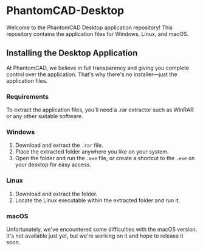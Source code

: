 
# PhantomCAD-Desktop

Welcome to the PhantomCAD Desktop application repository! This repository contains the application files for Windows, Linux, and macOS.

## Installing the Desktop Application

At PhantomCAD, we believe in full transparency and giving you complete control over the application. That's why there's no installer—just the application files.

### Requirements

To extract the application files, you'll need a .rar extractor such as WinRAR or any other suitable software.

### Windows

1. Download and extract the `.rar` file.
2. Place the extracted folder anywhere you like on your system.
3. Open the folder and run the `.exe` file, or create a shortcut to the `.exe` on your desktop for easy access.

### Linux

1. Download and extract the folder.
2. Locate the Linux executable within the extracted folder and run it.

### macOS

Unfortunately, we've encountered some difficulties with the macOS version. It's not available just yet, but we're working on it and hope to release it soon.
